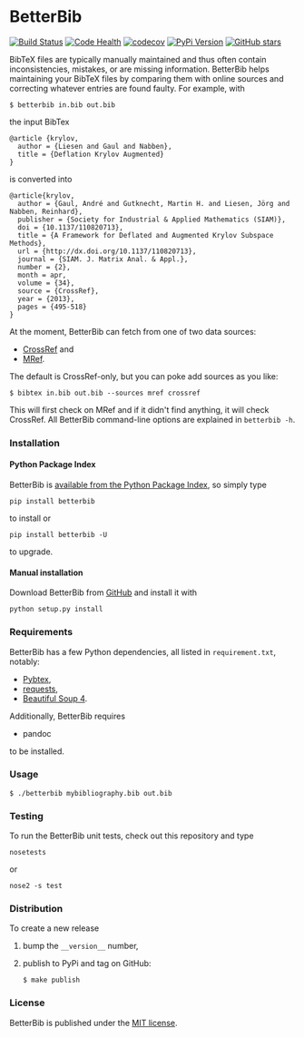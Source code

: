 # BetterBib

[![Build Status](https://travis-ci.org/nschloe/betterbib.svg?branch=master)](https://travis-ci.org/nschloe/betterbib)
[![Code Health](https://landscape.io/github/nschloe/betterbib/master/landscape.png)](https://landscape.io/github/nschloe/betterbib/master)
[![codecov](https://codecov.io/gh/nschloe/betterbib/branch/master/graph/badge.svg)](https://codecov.io/gh/nschloe/betterbib)
[![PyPi Version](https://img.shields.io/pypi/v/betterbib.svg)](https://pypi.python.org/pypi/betterbib)
[![GitHub stars](https://img.shields.io/github/stars/nschloe/betterbib.svg?style=social&label=Star&maxAge=2592000)](https://github.com/nschloe/betterbib)

BibTeX files are typically manually maintained and thus often contain
inconsistencies, mistakes, or are missing information. BetterBib helps
maintaining your BibTeX files by comparing them with online sources and
correcting whatever entries are found faulty. For example, with
```
$ betterbib in.bib out.bib
```
the input BibTex
```
@article {krylov,
  author = {Liesen and Gaul and Nabben},
  title = {Deflation Krylov Augmented}
}
```
is converted into
```
@article{krylov,
  author = {Gaul, André and Gutknecht, Martin H. and Liesen, Jörg and Nabben, Reinhard},
  publisher = {Society for Industrial & Applied Mathematics (SIAM)},
  doi = {10.1137/110820713},
  title = {A Framework for Deflated and Augmented Krylov Subspace Methods},
  url = {http://dx.doi.org/10.1137/110820713},
  journal = {SIAM. J. Matrix Anal. & Appl.},
  number = {2},
  month = apr,
  volume = {34},
  source = {CrossRef},
  year = {2013},
  pages = {495-518}
}
```

At the moment, BetterBib can fetch from one of two data sources:

 * [CrossRef](http://www.crossref.org/) and
 * [MRef](http://www.ams.org/mref).

The default is CrossRef-only, but you can poke add sources as you like:
```
$ bibtex in.bib out.bib --sources mref crossref
```
This will first check on MRef and if it didn't find anything, it will check
CrossRef. All BetterBib command-line options are explained in `betterbib -h`.


### Installation

#### Python Package Index

BetterBib is [available from the Python Package
Index](https://pypi.python.org/pypi/betterbib/), so simply type
```
pip install betterbib
```
to install or
```
pip install betterbib -U
```
to upgrade.

#### Manual installation

Download BetterBib from [GitHub](https://github.com/nschloe/betterbib) and
install it with
```
python setup.py install
```

### Requirements

BetterBib has a few Python dependencies, all listed in `requirement.txt`,
notably:

* [Pybtex](http://pybtex.sourceforge.net/),
* [requests](http://docs.python-requests.org/en/latest/),
* [Beautiful Soup 4](http://www.crummy.com/software/BeautifulSoup/).

Additionally, BetterBib requires

* pandoc

to be installed.


### Usage
```
$ ./betterbib mybibliography.bib out.bib
```

### Testing

To run the BetterBib unit tests, check out this repository and type
```
nosetests
```
or
```
nose2 -s test
```


### Distribution
To create a new release

1. bump the `__version__` number,

2. publish to PyPi and tag on GitHub:
    ```
    $ make publish
    ```

### License

BetterBib is published under the [MIT license](https://en.wikipedia.org/wiki/MIT_License).
